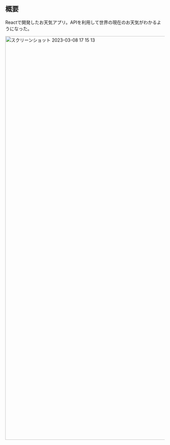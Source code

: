 ## 概要

Reactで開発したお天気アプリ。APIを利用して世界の現在のお天気がわかるようになった。


<img width="1273" alt="スクリーンショット 2023-03-08 17 15 13" src="https://user-images.githubusercontent.com/80376878/223659231-f8fbe397-649f-4694-8b86-50e3a3714321.png">
